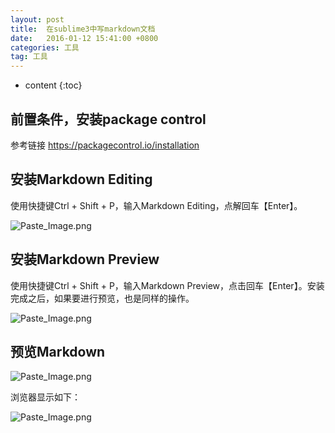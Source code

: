 ```yaml
---
layout: post
title:  在sublime3中写markdown文档
date:   2016-01-12 15:41:00 +0800
categories: 工具
tag: 工具
---
```


* content
{:toc}

## 前置条件，安装package  control
参考链接 https://packagecontrol.io/installation

## 安装Markdown Editing
使用快捷键Ctrl + Shift + P，输入Markdown Editing，点解回车【Enter】。

![Paste_Image.png](http://upload-images.jianshu.io/upload_images/845143-37acce4e6bf3990a.png?jianshufrom=1)

## 安装Markdown Preview
使用快捷键Ctrl + Shift + P，输入Markdown Preview，点击回车【Enter】。安装完成之后，如果要进行预览，也是同样的操作。

![Paste_Image.png](http://upload-images.jianshu.io/upload_images/845143-36eeda34fb2bd7ff.png?jianshufrom=1)

## 预览Markdown

![Paste_Image.png](http://upload-images.jianshu.io/upload_images/845143-b8348d1a01dbb672.png?jianshufrom=1)

浏览器显示如下：

![Paste_Image.png](http://upload-images.jianshu.io/upload_images/845143-0a66c812ac8712dd.png?jianshufrom=1)
